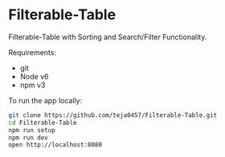 # Filterable-Table

Filterable-Table with Sorting and Search/Filter Functionality.

Requirements:
- git
- Node v6
- npm v3

To run the app locally:

```bash
git clone https://github.com/teja0457/Filterable-Table.git
cd Filterable-Table
npm run setup
npm run dev
open http://localhost:8080
```

[React]: http://facebook.github.io/react/
[webpack]: http://webpack.github.io/
[babeljs]: https://babeljs.io/
